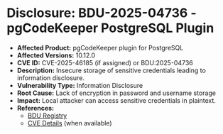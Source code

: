 # Disclosure: BDU-2025-04736 - pgCodeKeeper PostgreSQL Plugin

- **Affected Product:** pgCodeKeeper plugin for PostgreSQL   
- **Affected Versions:** 10.12.0  
- **CVE ID:** CVE-2025-46185 (if assigned) or BDU:2025-04736  
- **Description:** Insecure storage of sensitive credentials leading to information disclosure.  
- **Vulnerability Type:** Information Disclosure  
- **Root Cause:** Lack of encryption in password and username storage  
- **Impact:** Local attacker can access sensitive credentials in plaintext.  
- **References:**  
  - [BDU Registry](https://bdu.fstec.ru/vul/2025-04736)  
  - [CVE Details](https://www.cve.org) (when available)
